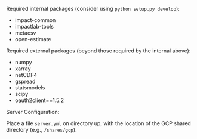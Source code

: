 Required internal packages (consider using `python setup.py develop`):

 - impact-common
 - impactlab-tools
 - metacsv
 - open-estimate

Required external packages (beyond those required by the internal above):

 - numpy
 - xarray
 - netCDF4
 - gspread
 - statsmodels
 - scipy
 - oauth2client==1.5.2

Server Configuration:

Place a file `server.yml` on directory up, with the location of the GCP shared directory (e.g., `/shares/gcp`).